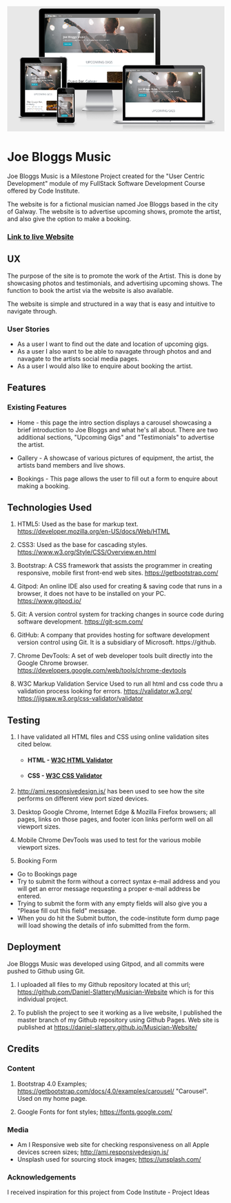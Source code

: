 ![responsive-page](assets/images/joe_bloggs_responsive.PNG)

# Joe Bloggs Music

Joe Bloggs Music is a Milestone Project created for the "User Centric Development"
module of my FullStack Software Development Course offered by Code Institute.

The website is for a fictional musician named Joe Bloggs based in the city of Galway.
The website is to advertise upcoming shows, promote the artist, and also give the option to
make a booking.

### <a href="https://daniel-slattery.github.io/Musician-Website/" target="_blank">Link to live Website</a>

## UX

The purpose of the site is to promote the work of the Artist. This is done by showcasing photos and 
testimonials, and advertising upcoming shows. The function to book the artist via the website is also available.

The website is simple and structured in a way that is easy and intuitive to navigate through.

### User Stories
* As a user I want to find out the date and location of upcoming gigs. 
* As a user I also want to be able to navagate through photos and and navagate to the artists social media pages. 
* As a user I would also like to enquire about booking the artist.

## Features

### Existing Features
* Home - this page the intro section displays a carousel showcasing a brief introduction to Joe Bloggs
and what he's all about. 
There are two additional sections, "Upcoming Gigs" and "Testimonials" to advertise the artist.

* Gallery - A showcase of various pictures of equipment, the artist, the artists band members and live shows.

* Bookings - This page allows the user to fill out a form to enquire about making a booking.

## Technologies Used
1. HTML5: Used as the base for markup text. https://developer.mozilla.org/en-US/docs/Web/HTML

2. CSS3: Used as the base for cascading styles. https://www.w3.org/Style/CSS/Overview.en.html

3. Bootstrap: A CSS framework that assists the programmer in creating responsive, mobile first front-end web sites. https://getbootstrap.com/

4. Gitpod: An online IDE also used for creating & saving code that runs in a browser, it does not have to be installed on your PC. https://www.gitpod.io/

5. Git: A version control system for tracking changes in source code during software development. https://git-scm.com/

6. GitHub: A company that provides hosting for software development version control using Git. It is a subsidiary of Microsoft. https://github.

7. Chrome DevTools: A set of web developer tools built directly into the Google Chrome browser. https://developers.google.com/web/tools/chrome-devtools

8. W3C Markup Validation Service Used to run all html and css code thru a validation process looking for errors. https://validator.w3.org/ https://jigsaw.w3.org/css-validator/validator

## Testing
1. I have validated all HTML files and CSS using online validation sites cited below.
    *  #### HTML - [W3C HTML Validator](https://validator.w3.org/)
    *  #### CSS - [W3C CSS Validator](https://jigsaw.w3.org/css-validator/)


2. http://ami.responsivedesign.is/ has been used to see how the site performs on different view port sized devices.

3. Desktop
Google Chrome, Internet Edge & Mozilla Firefox browsers; all pages, links on those pages, and footer icon links perform well on all viewport sizes. 

4. Mobile
Chrome DevTools was used to test for the various mobile viewport sizes.

5. Booking Form
* Go to Bookings page
* Try to submit the form without a correct syntax e-mail address and you will get an error message requesting a proper e-mail address be entered.
* Trying to submit the form with any empty fields will also give you a "Please fill out this field" message.
* When you do hit the Submit button, the code-institute form dump page will load showing the details of info submitted from the form.

## Deployment
Joe Bloggs Music was developed using Gitpod, and all commits were pushed to Github using Git.

1. I uploaded all files to my Github repository located at this url; https://github.com/Daniel-Slattery/Musician-Website which is for this individual project.

2. To publish the project to see it working as a live website, I published the master branch of my 
Github repository using Github Pages. 
Web site is published at https://daniel-slattery.github.io/Musician-Website/

## Credits

### Content
1. Bootstrap 4.0 Examples; https://getbootstrap.com/docs/4.0/examples/carousel/ "Carousel". Used on my home page.

2. Google Fonts for font styles; https://fonts.google.com/

### Media
* Am I Responsive web site for checking responsiveness on all Apple devices screen sizes; http://ami.responsivedesign.is/
* Unsplash used for sourcing stock images;  https://unsplash.com/
### Acknowledgements
I received inspiration for this project from Code Institute - Project Ideas
